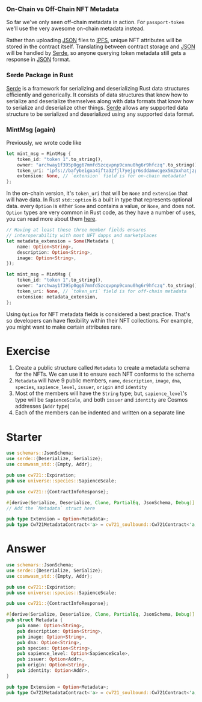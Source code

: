 <!---
Course: 2
Lesson: 3
Exercise: 2

Title: Cw721 with On-chain Metadata
Filename: lib.rs

Storyline placeholder:
>
-->

### On-Chain vs Off-Chain NFT Metadata

So far we've only seen off-chain metadata in action. For `passport-token` we'll use the very awesome on-chain metadata instead. 

Rather than uploading [JSON](https://developer.mozilla.org/en-US/docs/Learn/JavaScript/Objects/JSON) files to [IPFS](https://ipfs.tech/), unique NFT attributes will be stored in the contract itself. Translating between contract storage and [JSON](https://developer.mozilla.org/en-US/docs/Learn/JavaScript/Objects/JSON) will be handled by [Serde](https://serde.rs/), so anyone querying token metadata still gets a response in [JSON](https://developer.mozilla.org/en-US/docs/Learn/JavaScript/Objects/JSON) format.

### Serde Package in Rust

[Serde](https://serde.rs/) is a framework for serializing and deserializing Rust data structures efficiently and generically. It consists of data structures that know how to serialize and deserialize themselves along with data formats that know how to serialize and deserialize other things. [Serde](https://serde.rs/) allows any supported data structure to be serialized and deserialized using any supported data format.

### MintMsg (again)

Previously, we wrote code like

```rs
let mint_msg = MintMsg {
    token_id: "token 1".to_string(),
    owner: "archway1f395p0gg67mmfd5zcqvpnp9cxnu0hg6r9hfczq".to_string(),
    token_uri: "ipfs://bafybeigxa4ifta32fjl7yejgr6sddanwcgex5m2xxhatjzpms4iwh5bcvm/ascended.json".to_string(),
    extension: None, // `extension` field is for on-chain metadata!
};
```

In the on-chain version, it's `token_uri` that will be `None` and `extension` that will have data. In Rust `std::option` is a built in type that represents optional data. every `Option` is either `Some` and contains a value, or `None`, and does not. `Option` types are very common in Rust code, as they have a number of uses, you can read more about them [here](https://doc.rust-lang.org/std/option/).

```rs
// Having at least these three member fields ensures 
// interoperability with most NFT dapps and marketplaces
let metadata_extension = Some(Metadata {
    name: Option<String>,
    description: Option<String>,
    image: Option<String>,
});

let mint_msg = MintMsg {
    token_id: "token 1".to_string(),
    owner: "archway1f395p0gg67mmfd5zcqvpnp9cxnu0hg6r9hfczq".to_string(),
    token_uri: None, // `token_uri` field is for off-chain metadata
    extension: metadata_extension,
};
```

Using `Option` for NFT metadata fields is considered a best practice. That's so developers can have flexibility within their NFT collections. For example, you might want to make certain attributes rare.

# Exercise

1. Create a public structure called `Metadata` to create a metadata schema for the NFTs. We can use it to ensure each NFT conforms to the schema
2. `Metadata` will have 9 public members, `name`, `description`, `image`, `dna`, `species`, `sapience_level`, `issuer`, `origin` and `identity`
3. Most of the members will have the `String` type; but, `sapience_level`'s type will be `SapienceScale`, and both `issuer` and `identity` are Cosmos addresses (`Addr` type)
4. Each of the members can be indented and written on a separate line

# Starter

```rs
use schemars::JsonSchema;
use serde::{Deserialize, Serialize};
use cosmwasm_std::{Empty, Addr};

pub use cw721::Expiration;
pub use universe::species::SapienceScale;

pub use cw721::{ContractInfoResponse};

#[derive(Serialize, Deserialize, Clone, PartialEq, JsonSchema, Debug)] // Derived from `serde` and `schemars`
// Add the `Metadata` struct here

pub type Extension = Option<Metadata>;
pub type Cw721MetadataContract<'a> = cw721_soulbound::Cw721Contract<'a, Extension, Empty, Empty, Empty>;
```

# Answer

```rs
use schemars::JsonSchema;
use serde::{Deserialize, Serialize};
use cosmwasm_std::{Empty, Addr};

pub use cw721::Expiration;
pub use universe::species::SapienceScale;

pub use cw721::{ContractInfoResponse};

#[derive(Serialize, Deserialize, Clone, PartialEq, JsonSchema, Debug)] // Derived from `serde` and `schemars`
pub struct Metadata {
    pub name: Option<String>,
    pub description: Option<String>,
    pub image: Option<String>,
    pub dna: Option<String>,
    pub species: Option<String>,
    pub sapience_level: Option<SapienceScale>,
    pub issuer: Option<Addr>,
    pub origin: Option<String>,
    pub identity: Option<Addr>,
}

pub type Extension = Option<Metadata>;
pub type Cw721MetadataContract<'a> = cw721_soulbound::Cw721Contract<'a, Extension, Empty, Empty, Empty>;
```
